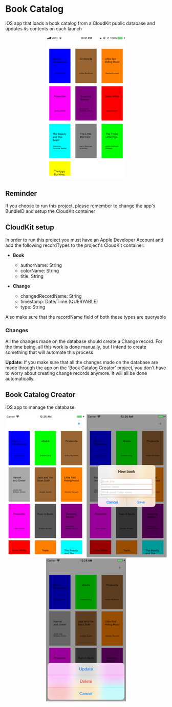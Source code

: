 # Book Catalog
iOS app that loads a book catalog from a CloudKit public database and updates its contents on each launch

<p align="center">
    <img src="/BookCatalog.PNG" width="250">
<p/>

## Reminder
If you choose to run this project, please remember to change the app's BundleID and setup the CloudKit container


## CloudKit setup
In order to run this project you must have an Apple Developer Account and add the following recordTypes to the project's CloudKit container:

- **Book**
    - authorName: String
    - colorName: String
    - title: String

- **Change**
    - changedRecordName: String
    - timestamp: Date/Time (QUERYABLE)
    - type: String
    
Also make sure that the recordName field of both these types are queryable

### Changes
All the changes made on the database should create a Change record. For the time being, all this work is done manually, but I intend to create something that will automate this process

**Update:** If you make sure that all the changes made on the database are made through the app on the 'Book Catalog Creator' project, you don't have to worry about creating change records anymore. It will all be done automatically.

## Book Catalog Creator
iOS app to manage the database

<p align="center">
    <img src="/BookCatalogCreator_main.png" width="250">
    <img src="/BookCatalogCreator_insert.png" width="250">
    <img src="/BookCatalogCreator_options.png" width="250">
<p/>
